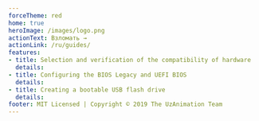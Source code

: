 ```yaml
---
forceTheme: red
home: true
heroImage: /images/logo.png
actionText: Взломать →
actionLink: /ru/guides/
features:
- title: Selection and verification of the compatibility of hardware
  details: 
- title: Configuring the BIOS Legacy and UEFI BIOS
  details: 
- title: Creating a bootable USB flash drive
  details: 
footer: MIT Licensed | Copyright © 2019 The UzAnimation Team
---
```

